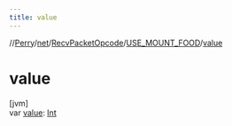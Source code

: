 ```yaml
---
title: value
---
```

//[Perry](../../../../index.html)/[net](../../index.html)/[RecvPacketOpcode](../index.html)/[USE_MOUNT_FOOD](index.html)/[value](value.html)



# value



[jvm]\
var [value](value.html): [Int](https://kotlinlang.org/api/latest/jvm/stdlib/kotlin/-int/index.html)




